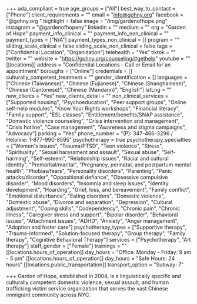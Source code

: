 +++
ada_compliant = true
age_groups = ["All"]
best_way_to_contact = ["Phone"]
client_requirements = ""
email = "info@gohny.org"
facebook = "@gohny.org "
highlight = false
image = "/img/gardenofhope.png"
instagram = "@gardenofhopeny"
linkedin = ""
medium = ""
org = "Garden of Hope"
payment_info_clinical = ""
payment_info_non_clinical = ""
payment_types = ["N/A"]
payment_types_non_clinical = []
program = ""
sliding_scale_clinical = false
sliding_scale_non_clinical = false
tags = ["Confidential Location", "Organization"]
telehealth = "Yes"
tiktok = ""
twitter = ""
website = "https://gohny.org/counseling/#gethelp"
youtube = ""
[[locations]]
address = "Confidential Locations - Call or Email for an appointment"
boroughs = ["Online"]
credentials = []
culturally_competent_treatment = ""
gender_identification = []
languages = ["Chinese (Taiwanese)", "Chinese (Fujianese)", "Chinese (Shanghainese)", "Chinese (Cantonese)", "Chinese (Mandarin)", "English"]
latLng = ""
new_clients = "Yes"
new_clients_detail = ""
non_clinical_services = ["Supported housing", "Psychoeducation", "Peer support groups", "Online self-help modules", "Know Your Rights workshops", "Financial literacy", "Family support", "ESL classes", "Entitlement/benefits/SNAP assistance", "Domestic violence counseling", "Crisis intervention and management", "Crisis hotline", "Case management", "Awareness and stigma campaigns", "Advocacy"]
parking = "Yes"
phone_number = "(P): 347-466-3296 / Helpline: 1-877-990-8595"
psychotherapy = true
psychotherapy_specialties = ["Women's issues", "Trauma/PTSD", "Teen violence", "Stress", "Spirituality", "Sexual harassment and assault", "Sexual abuse", "Self-harming", "Self-esteem", "Relationship issues", "Racial and cultural identity", "Premarital/marital", "Pregnancy, perinatal, and postpartum mental health", "Phobias/fears", "Personality disorders", "Parenting", "Panic attacks/disorder", "Oppositional defiance", "Obsessive compulsive disorder", "Mood disorders", "Insomnia and sleep issues", "Identity development", "Hoarding", "Grief, loss, and bereavement", "Family conflict", "Emotional disturbance", "Eating disorders", "Domestic violence", "Domestic abuse", "Divorce and separation", "Depression", "Cultural adjustment", "Coping skills", "Codependency", "Chronic pain", "Chronic illness", "Caregiver stress and support", "Bipolar disorder", "Behavioral issues", "Attachment issues", "ADHD", "Anxiety", "Anger management", "Adoption and foster care"]
psychotherapy_types = ["Supportive therapy", "Trauma-informed", "Solution-focused therapy", "Group therapy", "Family therapy", "Cognitive Behavioral Therapy"]
services = ["Psychotherapy", "Art therapy"]
staff_gender = ["Female"]
trainings = ""
[[locations.hours_of_operation]]
day_hours = "Office: Monday - Friday: 9 am - 5 pm"
[[locations.hours_of_operation]]
day_hours = "Safe Hours: 24 hours"
[[locations.public_transportation]]
transport_option = "Subway: 7"

+++
Garden of Hope, established in 2004, is a linguistically specific and culturally competent domestic violence, sexual assault, and human trafficking victim service organization that serves the vast Chinese immigrant community across NYC.